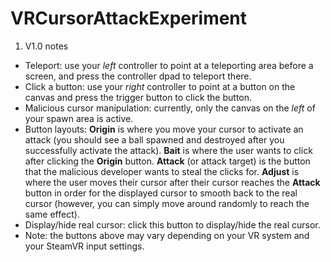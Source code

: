 # VRCursorAttackExperiment
1. V1.0 notes
- Teleport: use your *left* controller to point at a teleporting area before a screen, and press the controller dpad to teleport there.
- Click a button: use your *right* controller to point at a button on the canvas and press the trigger button to click the button. 
- Malicious cursor manipulation: currently, only the canvas on the *left* of your spawn area is active.
- Button layouts: **Origin** is where you move your cursor to activate an attack (you should see a ball spawned and destroyed after you successfully activate the attack). **Bait** is where the user wants to click after clicking the **Origin** button. **Attack** (or attack target) is the button that the malicious developer wants to steal the clicks for. **Adjust** is where the user moves their cursor after their cursor reaches the **Attack** button in order for the displayed cursor to smooth back to the real cursor (however, you can simply move around randomly to reach the same effect).
- Display/hide real cursor: click this button to display/hide the real cursor.
- Note: the buttons above may vary depending on your VR system and your SteamVR input settings.